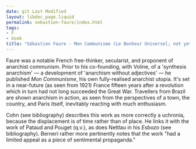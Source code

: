 ```yaml
---
date: git Last Modified
layout: libdoc_page.liquid
permalink: sebastien-faure/index.html
tags:
- F
- book
title: "Sébastien Faure - Mon Communisme (Le Bonheur Universel; not yet translated)"
---
```


Faure was a notable French free-thinker, secularist, and proponent of anarchist communism. Prior to his co-founding, with Voline, of a 'synthesis anarchism' — a development of 'anarchism without adjectives' — he published <em>Mon Communisme</em>, his own fully-realised anarchist utopia. It's set in a near-future (as seen from 1921) France fifteen years after a revolution which in turn had not long succeeded the Great War. Travellers from Brazil are shown anarchism in action, as seen from the perspectives of a town, the country, and Paris itself, inevitably reacting with much enthusiasm.

Cohn (see bibliography) describes this work as more correctly a uchronia, because the displacement is of time rather than of place. He links it with the work of Pataud and Pouget (q.v.), as does Nettlau in his <em>Esbozo </em> (see bibliography). Berneri rather more pertinently notes that the work "had a limited appeal as a piece of sentimental propaganda."